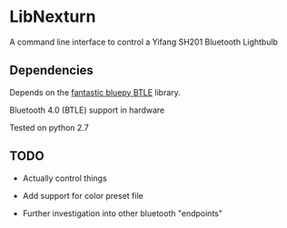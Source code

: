 # LibNexturn

A command line interface to control a Yifang SH201 Bluetooth Lightbulb


## Dependencies

Depends on the [fantastic bluepy BTLE](https://github.com/IanHarvey/bluepy) library.

Bluetooth 4.0 (BTLE) support in hardware

Tested on python 2.7

## TODO

- Actually control things

- Add support for color preset file

- Further investigation into other bluetooth "endpoints"